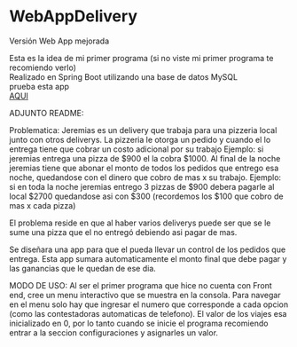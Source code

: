 # WebAppDelivery
Versión Web App mejorada

Esta es la idea de mi primer programa (si no viste mi primer programa te recomiendo verlo)
</br>
Realizado en Spring Boot utilizando una base de datos MySQL
</br>
prueba esta app
</br>
<a href="https://mideliveryapp.herokuapp.com" target="_blank"> AQUI </a>


ADJUNTO README:

Problematica:
Jeremias es un delivery que trabaja para una pizzeria local junto con otros deliverys.
La pizzeria le otorga un pedido y cuando el lo entrega tiene que cobrar un costo adicional por su trabajo
Ejemplo: si jeremias entrega una pizza de $900 el la cobra $1000.
Al final de la noche jeremias tiene que abonar el monto de todos los pedidos que entrego esa noche, quedandose con el dinero que cobro de mas x su trabajo.
Ejemplo: si en toda la noche jeremias entrego 3 pizzas de $900 debera pagarle al local $2700 quedandose asi con $300 (recordemos los $100 que cobro de mas x cada pizza)

El problema reside en que al haber varios deliverys puede ser que se le sume una pizza que el no entregó debiendo asi pagar de mas.

Se diseñara una app para que el pueda llevar un control de los pedidos que entrega.
Esta app sumara automaticamente el monto final que debe pagar y las ganancias que le quedan de ese dia.

MODO DE USO:
Al ser el primer programa que hice no cuenta con Front end, cree un menu interactivo que se muestra en la consola.
Para navegar en el menu solo hay que ingresar el numero que corresponde a cada opcion (como las contestadoras automaticas de telefono).
El valor de los viajes esa inicializado en 0, por lo tanto cuando se inicie el programa recomiendo entrar a la seccion configuraciones y asignarles un valor.
